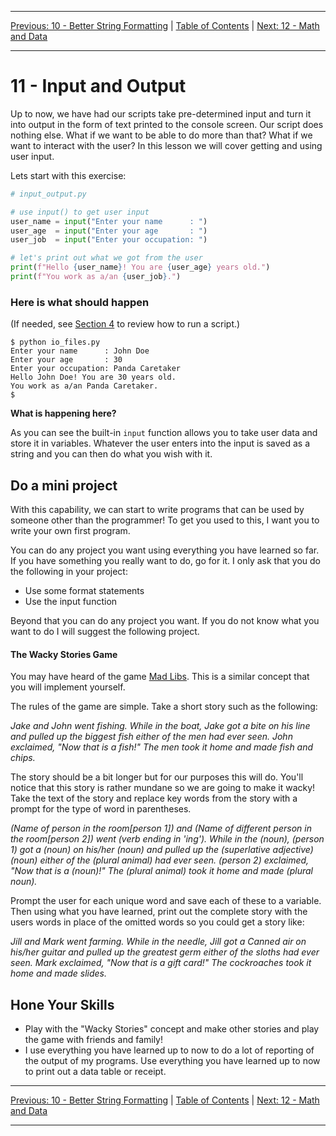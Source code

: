 <!-- Navigation -->

---

[Previous: 10 - Better String Formatting](./10-Better-String-Formatting.md) | [Table of Contents](./00-Table-of-Contents.md) | [Next: 12 - Math and Data](./12-Math-and-Data.md)

---
<!-- End Navigation -->
# 11 - Input and Output

Up to now, we have had our scripts take pre-determined input and turn it into output in the form of text printed to the console screen. Our script does nothing else.  What if we want to be able to do more than that? What if we want to interact with the user? In this lesson we will cover getting and using user input.

Lets start with this exercise:

```python
# input_output.py

# use input() to get user input
user_name = input("Enter your name      : ")
user_age  = input("Enter your age       : ")
user_job  = input("Enter your occupation: ")

# let's print out what we got from the user
print(f"Hello {user_name}! You are {user_age} years old.")
print(f"You work as a/an {user_job}.")
```

### Here is what should happen

(If needed, see [Section 4](./04-Hello-World.md#making-and-running-your-first-python-file) to review how to run a script.)

```
$ python io_files.py
Enter your name      : John Doe
Enter your age       : 30
Enter your occupation: Panda Caretaker
Hello John Doe! You are 30 years old.
You work as a/an Panda Caretaker.
$
```
**What is happening here?** 

As you can see the built-in `input` function allows you to take user data and store it in variables. Whatever the user enters into the input is saved as a string and you can then do what you wish with it.

## Do a mini project

With this capability, we can start to write programs that can be used by someone other than the programmer! To get you used to this, I want you to write your own first program.

You can do any project you want using everything you have learned so far. If you have something you really want to do, go for it. I only ask that you do the following in your project:

- Use some format statements
- Use the input function

Beyond that you can do any project you want. If you do not know what you want to do I will suggest the following project.

#### The Wacky Stories Game

You may have heard of the game [Mad Libs](http://www.madlibs.com). This is a similar concept that you will implement yourself.

The rules of the game are simple. Take a short story such as the following:

*Jake and John went fishing. While in the boat, Jake got a bite on his line and pulled up the biggest fish either of the men had ever seen. John exclaimed, "Now that is a fish!" The men took it home and made fish and chips.*

The story should be a bit longer but for our purposes this will do. You'll notice that this story is rather mundane so we are going to make it wacky! Take the text of the story and replace key words from the story with a prompt for the type of word in parentheses.

*(Name of person in the room[person 1]) and (Name of different person in the room[person 2]) went (verb ending in 'ing'). While in the (noun), (person 1) got a (noun) on his/her (noun) and pulled up the (superlative adjective) (noun) either of the (plural animal) had ever seen. (person 2) exclaimed, "Now that is a (noun)!" The (plural animal) took it home and made (plural noun).*

Prompt the user for each unique word and save each of these to a variable. Then using what you have learned, print out the complete story with the users words in place of the omitted words so you could get a story like:

*Jill and Mark went farming. While in the needle, Jill got a Canned air on his/her guitar and pulled up the greatest germ either of the sloths had ever seen. Mark exclaimed, "Now that is a gift card!" The cockroaches took it home and made slides.*

## Hone Your Skills

- Play with the "Wacky Stories" concept and make other stories and play the game with friends and family!
- I use everything you have learned up to now to do a lot of reporting of the output of my programs. Use everything you have learned up to now to print out a data table or receipt. 

<!-- Navigation -->

---

[Previous: 10 - Better String Formatting](./10-Better-String-Formatting.md) | [Table of Contents](./00-Table-of-Contents.md) | [Next: 12 - Math and Data](./12-Math-and-Data.md)

---
<!-- End Navigation -->
